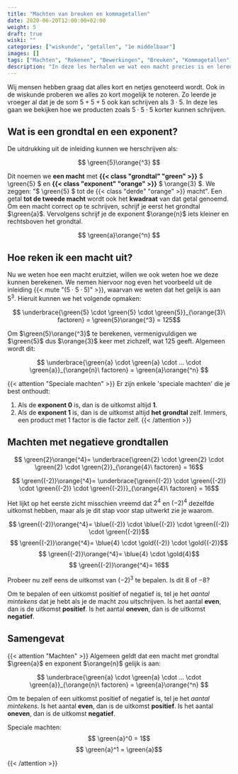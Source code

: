 ```yaml
---
title: "Machten van breuken en kommagetallen"
date: 2020-06-20T12:00:00+02:00
weight: 5
draft: true
wiski: ""
categories: ["wiskunde", "getallen", "1e middelbaar"]
images: []
tags: ["Machten", "Rekenen", "Bewerkingen", "Breuken", "Kommagetallen", "Rationale getallen"]
description: "In deze les herhalen we wat een macht precies is en leren we de macht te nemen van breuken en kommagetallen."
---
```

Wij mensen hebben graag dat alles kort en netjes genoteerd wordt. Ook in
de wiskunde proberen we alles zo kort mogelijk te noteren. Zo leerde je vroeger al
dat je de som $5 + 5 + 5$ ook kan schrijven als $3 \cdot 5$. In deze les gaan we bekijken 
hoe we producten zoals $5 \cdot 5 \cdot 5$ korter kunnen schrijven.

## Wat is een grondtal en een exponent?
De uitdrukking uit de inleiding kunnen we herschrijven als: 

$$ \green{5}\orange{^3} $$

Dit noemen we **een macht** met **{{< class "grondtal" "green" >}}** $ \green{5} $ en 
**{{< class "exponent" "orange" >}}** $ \orange{3} $. We zeggen: "$ \green{5} $ tot 
de {{< class "derde" "orange" >}} macht". Een getal **tot de tweede macht** wordt ook het **kwadraat**
van dat getal genoemd. Om een macht correct op te schrijven, schrijf je
eerst het grondtal $\green{a}$. Vervolgens schrijf je de exponent $\orange{n}$ iets kleiner
en rechtsboven het grondtal.

$$ \green{a}\orange{^n} $$

## Hoe reken ik een macht uit?
Nu we weten hoe een macht eruitziet, willen we ook weten hoe we deze kunnen berekenen. We nemen hiervoor nog
even het voorbeeld uit de inleiding {{< mute "($5 \cdot 5 \cdot 5$)" >}}, waarvan we weten dat het gelijk is aan
$5^3$. Hieruit kunnen we het volgende opmaken:

$$ \underbrace{\green{5} \cdot \green{5} \cdot \green{5}}_{\orange{3}\ factoren} = \green{5}\orange{^3} = 125$$

Om $\green{5}\orange{^3}$ te berekenen, vermenigvuldigen we $\green{5}$ dus $\orange{3}$ keer met zichzelf, wat
$125$ geeft. Algemeen wordt dit:

$$ \underbrace{\green{a} \cdot \green{a} \cdot ... \cdot \green{a}}_{\orange{n}\ factoren} = \green{a}\orange{^n} $$

{{< attention "Speciale machten" >}}
Er zijn enkele 'speciale machten' die je best onthoudt:

1. Als de **exponent $0$** is, dan is de uitkomst altijd **$1$**.
2. Als de **exponent $1$** is, dan is de uitkomst altijd **het grondtal** zelf. Immers,
   een product met $1$ factor is die factor zelf.
{{< /attention >}}

## Machten met negatieve grondtallen
$$ \green{2}\orange{^4}= \underbrace{\green{2} \cdot \green{2} \cdot \green{2} \cdot \green{2}}_{\orange{4}\ factoren} = 16$$

$$ \green{(-2)}\orange{^4}= \underbrace{\green{(-2)} \cdot \green{(-2)} \cdot \green{(-2)} \cdot \green{(-2)}}_{\orange{4}\ factoren} = 16$$

Het lijkt op het eerste zicht misschien vreemd dat $2^4$ en $(-2)^4$ dezelfde uitkomst hebben, maar als je dit stap voor stap uitwerkt zie je waarom.

$$ \green{(-2)}\orange{^4}= \blue{(-2)} \cdot \blue{(-2)} \cdot \green{(-2)} \cdot \green{(-2)}$$
$$ \green{(-2)}\orange{^4}= \blue{4} \cdot \gold{(-2)} \cdot \gold{(-2)}$$
$$ \green{(-2)}\orange{^4}= \blue{4} \cdot \gold{4}$$
$$ \green{(-2)}\orange{^4}= 16$$

Probeer nu zelf eens de uitkomst van $(-2)^3$ te bepalen. Is dit $8$ of $-8$?

Om te bepalen of een uitkomst positief of negatief is, tel je het *aantal mintekens* dat je hebt als je de macht zou uitschrijven. 
Is het aantal **even**, dan is de uitkomst **positief**. Is het aantal **oneven**, dan is de uitkomst **negatief**.

## Samengevat
{{< attention "Machten" >}}
Algemeen geldt dat een macht met grondtal $\green{a}$ en exponent $\orange{n}$ gelijk is aan:

$$ \underbrace{\green{a} \cdot \green{a} \cdot ... \cdot \green{a}}_{\orange{n}\ factoren} = \green{a}\orange{^n} $$

Om te bepalen of een uitkomst positief of negatief is, tel je het *aantal mintekens*. Is het aantal **even**, dan is de uitkomst **positief**.
Is het aantal **oneven**, dan is de uitkomst **negatief**.

Speciale machten:
$$ \green{a}^0 = 1$$
$$ \green{a}^1 = \green{a}$$

{{< /attention >}}